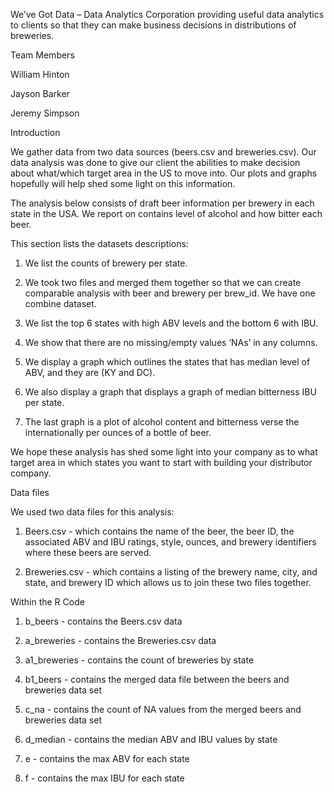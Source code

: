 We’ve Got Data – Data Analytics Corporation providing useful data analytics to clients so that they can make business decisions in distributions of breweries.

Team Members

William Hinton

Jayson Barker

Jeremy Simpson

Introduction

We gather data from two data sources (beers.csv and breweries.csv). Our data analysis was done to give our client the abilities to make decision about what/which target area in the US to move into. Our plots and graphs hopefully will help shed some light on this information.

The analysis below consists of draft beer information per brewery in each state in the USA. We report on contains level of alcohol and how bitter each beer.

This section lists the datasets descriptions:

1. We list the counts of brewery per state.

2. We took two files and merged them together so that we can create comparable analysis with beer and brewery per brew_id. We have one combine dataset.

3. We list the top 6 states with high ABV levels and the bottom 6 with IBU.

4. We show that there are no missing/empty values ‘NAs’ in any columns.

5. We display a graph which outlines the states that has median level of ABV, and they are (KY and DC).

6. We also display a graph that displays a graph of median bitterness IBU per state.

7. The last graph is a plot of alcohol content and bitterness verse the internationally per ounces of a bottle of beer.

We hope these analysis has shed some light into your company as to what target area in which states you want to start with building your distributor company.

Data files

We used two data files for this analysis:

1. Beers.csv - which contains the name of the beer, the beer ID, the associated ABV and IBU ratings, style, ounces, and brewery identifiers where these beers are served.

2. Breweries.csv - which contains a listing of the brewery name, city, and state, and brewery ID which allows us to join these two files together.

Within the R Code

1. b_beers - contains the Beers.csv data

2. a_breweries - contains the Breweries.csv data

3. a1_breweries  - contains the count of breweries by state

4. b1_beers - contains the merged data file between the beers and breweries data set

5. c_na - contains the count of NA values from the merged beers and breweries data set

6. d_median - contains the median ABV and IBU values by state

7. e - contains the max ABV for each state

8. f - contains the max IBU for each state
